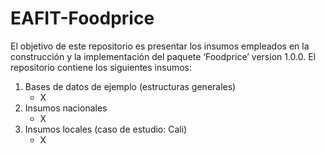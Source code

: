 # EAFIT-Foodprice

El objetivo de este repositorio es presentar los insumos empleados en la construcción y la implementación del paquete ‘Foodprice’ version 1.0.0. El repositorio contiene los siguientes insumos:

1. Bases de datos de ejemplo (estructuras generales)
   * X
2. Insumos nacionales
   * X
3. Insumos locales (caso de estudio: Cali)
   * X
 
   
   
